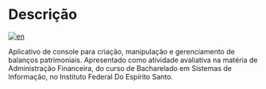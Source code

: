 # Descrição
[![en](https://img.shields.io/badge/lang-en-red.svg)](README.md)

Aplicativo de console para criação, manipulação e gerenciamento de balanços patrimoniais. Apresentado como atividade avaliativa na matéria de Administração Financeira, do curso de Bacharelado em Sistemas de Informação, no Instituto Federal Do Espírito Santo.
